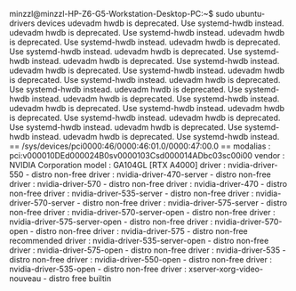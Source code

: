 minzzl@minzzl-HP-Z6-G5-Workstation-Desktop-PC:~$ sudo ubuntu-drivers devices
udevadm hwdb is deprecated. Use systemd-hwdb instead.
udevadm hwdb is deprecated. Use systemd-hwdb instead.
udevadm hwdb is deprecated. Use systemd-hwdb instead.
udevadm hwdb is deprecated. Use systemd-hwdb instead.
udevadm hwdb is deprecated. Use systemd-hwdb instead.
udevadm hwdb is deprecated. Use systemd-hwdb instead.
udevadm hwdb is deprecated. Use systemd-hwdb instead.
udevadm hwdb is deprecated. Use systemd-hwdb instead.
udevadm hwdb is deprecated. Use systemd-hwdb instead.
udevadm hwdb is deprecated. Use systemd-hwdb instead.
udevadm hwdb is deprecated. Use systemd-hwdb instead.
udevadm hwdb is deprecated. Use systemd-hwdb instead.
udevadm hwdb is deprecated. Use systemd-hwdb instead.
udevadm hwdb is deprecated. Use systemd-hwdb instead.
udevadm hwdb is deprecated. Use systemd-hwdb instead.
udevadm hwdb is deprecated. Use systemd-hwdb instead.
== /sys/devices/pci0000:46/0000:46:01.0/0000:47:00.0 ==
modalias : pci:v000010DEd000024B0sv0000103Csd000014ADbc03sc00i00
vendor   : NVIDIA Corporation
model    : GA104GL [RTX A4000]
driver   : nvidia-driver-550 - distro non-free
driver   : nvidia-driver-470-server - distro non-free
driver   : nvidia-driver-570 - distro non-free
driver   : nvidia-driver-470 - distro non-free
driver   : nvidia-driver-535-server - distro non-free
driver   : nvidia-driver-570-server - distro non-free
driver   : nvidia-driver-575-server - distro non-free
driver   : nvidia-driver-570-server-open - distro non-free
driver   : nvidia-driver-575-server-open - distro non-free
driver   : nvidia-driver-570-open - distro non-free
driver   : nvidia-driver-575 - distro non-free recommended
driver   : nvidia-driver-535-server-open - distro non-free
driver   : nvidia-driver-575-open - distro non-free
driver   : nvidia-driver-535 - distro non-free
driver   : nvidia-driver-550-open - distro non-free
driver   : nvidia-driver-535-open - distro non-free
driver   : xserver-xorg-video-nouveau - distro free builtin
